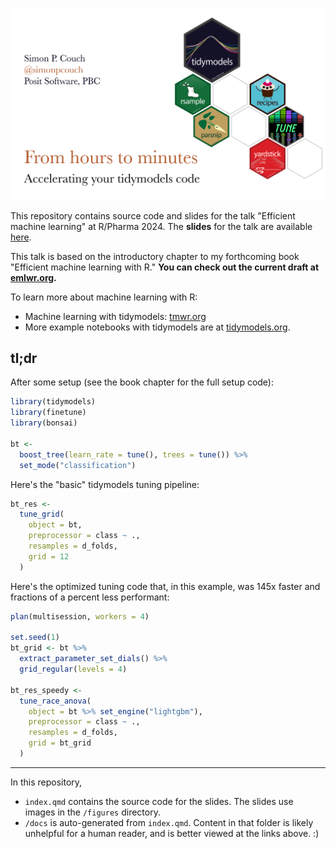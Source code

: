 ![A poster displaying the talk title, "Efficient machine learning," as well as my name and website [simonpcouch.com](https://simonpcouch.com). Beside the text is a set of six hexagonal logos, showing hex stickers for selected tidymodels packages.](figures/hero.png)

This repository contains source code and slides for the talk "Efficient machine learning" at R/Pharma 2024. The **slides** for the talk are available [here](https://simonpcouch.github.io/rpharma-24).

This talk is based on the introductory chapter to my forthcoming book "Efficient machine learning with R." **You can check out the current draft at [emlwr.org](https://emlwr.org).**

To learn more about machine learning with R:

-   Machine learning with tidymodels: [tmwr.org](https://tmwr.org)
-   More example notebooks with tidymodels are at [tidymodels.org](https://tidymodels.org).

## tl;dr

After some setup (see the book chapter for the full setup code):

``` r
library(tidymodels)
library(finetune)
library(bonsai)

bt <- 
  boost_tree(learn_rate = tune(), trees = tune()) %>%
  set_mode("classification")
```

Here's the "basic" tidymodels tuning pipeline:

``` r
bt_res <-
  tune_grid(
    object = bt,
    preprocessor = class ~ .,
    resamples = d_folds,
    grid = 12
  )
```

Here's the optimized tuning code that, in this example, was 145x faster and fractions of a percent less performant:

``` r
plan(multisession, workers = 4)

set.seed(1)
bt_grid <- bt %>%
  extract_parameter_set_dials() %>% 
  grid_regular(levels = 4)

bt_res_speedy <-
  tune_race_anova(
    object = bt %>% set_engine("lightgbm"),
    preprocessor = class ~ .,
    resamples = d_folds,
    grid = bt_grid
  )
```

------------------------------------------------------------------------

In this repository,

-   `index.qmd` contains the source code for the slides. The slides use images in the `/figures` directory.
-   `/docs` is auto-generated from `index.qmd`. Content in that folder is likely unhelpful for a human reader, and is better viewed at the links above. :)
